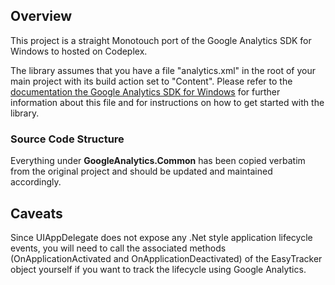 ## Overview

This project is a straight Monotouch port of the Google Analytics SDK for Windows to hosted on Codeplex.

The library assumes that you have a file "analytics.xml" in the root of your main project with its build action set to "Content". Please refer to the [documentation the Google Analytics SDK for Windows](https://googleanalyticssdk.codeplex.com/wikipage?title=Getting%20Started&referringTitle=Documentation) for further information about this file and for instructions on how to get started with the library. 

### Source Code Structure

Everything under **GoogleAnalytics.Common** has been copied verbatim from the original project and should be updated and maintained accordingly.  
## Caveats

Since UIAppDelegate does not expose any .Net style application lifecycle events, you will need to call the associated methods (OnApplicationActivated and OnApplicationDeactivated) of the EasyTracker object yourself if you want to track the lifecycle using Google Analytics. 

